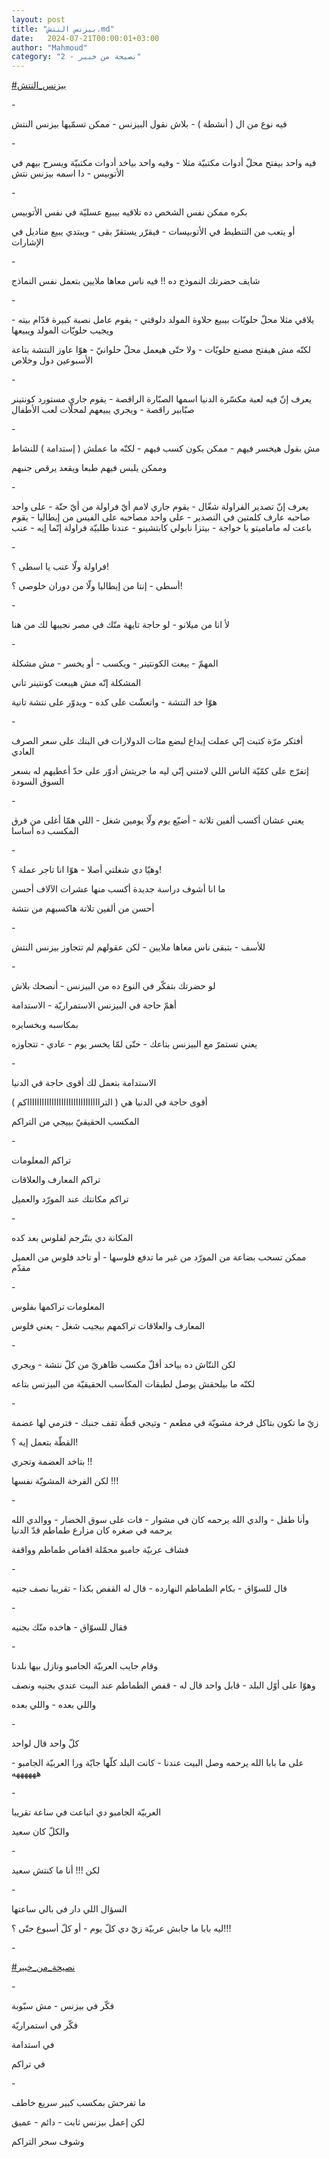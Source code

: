 ```yaml
---
layout: post
title: "بيزنس النتش.md"
date:   2024-07-21T00:00:01+03:00
author: "Mahmoud"
category: "2 - نصيحة من خبير"
---
```

[<u>\#بيزنس_النتش</u>](https://www.facebook.com/hashtag/%D8%A8%D9%8A%D8%B2%D9%86%D8%B3_%D8%A7%D9%84%D9%86%D8%AA%D8%B4?__eep__=6&__cft__%5b0%5d=AZWJAAFwmwYC-Srv2oKz4Oh_aCyNw4Pi-TtL0goG2ewte999dS2h3QEysDhyrGf0noH4k5Mp5otx_AxrxzgSE1agi9G0z4QExvQc38_1hy9pByvt6cNVGUc07kvgup9LbPBXjB2btq90EXQdx1iqJnbZdmmkZ1hlnRHbgKnCfThQg-kT4Pv-arD3MsOc_Z0Ogjg&__tn__=*NK-R)

\-

فيه نوع من ال ( أنشطة ) - بلاش نقول البيزنس - ممكن
تسمّيها بيزنس النتش

\-

فيه واحد بيفتح محلّ أدوات مكتبيّة مثلا - وفيه واحد بياخد
أدوات مكتبيّة ويسرح بيهم في الأتوبيس - دا اسمه بيزنس نتش

\-

بكره ممكن نفس الشخص ده تلاقيه بيبيع عسليّة في نفس
الأتوبيس

أو يتعب من التنطيط في الأتوبيسات - فيقرّر يستقرّ بقى -
ويبتدي يبيع مناديل في الإشارات

\-

شايف حضرتك النموذج ده !! فيه ناس معاها ملايين بتعمل نفس
النماذج

\-

يلاقي مثلا محلّ حلويّات بيبيع حلاوة المولد دلوقتي - يقوم
عامل نصبة كبيرة قدّام بيته - ويجيب حلويّات المولد ويبيعها

لكنّه مش هيفتح مصنع حلويّات - ولا حتّى هيعمل محلّ حلوانيّ -
هوّا عاوز النتشة بتاعة الأسبوعين دول وخلاص

\-

يعرف إنّ فيه لعبة مكسّرة الدنيا اسمها الصبّارة الراقصة -
يقوم جاري مستورد كونتينر صبّابير راقصة - ويجري يبيعهم لمحلّات لعب
الأطفال

\-

مش بقول هيخسر فيهم - ممكن يكون كسب فيهم - لكنّه ما عملش (
إستدامة ) للنشاط

وممكن يلبس فيهم طبعا ويقعد يرقص جنبهم

\-

يعرف إنّ تصدير الفراولة شغّال - يقوم جاري لامم أيّ فراولة
من أيّ حتّة - على واحد صاحبه عارف كلمتين في التصدير - على واحد مصاحبه على
الفيس من إيطاليا - يقوم باعت له ماماميتو يا خواجة - بيتزا نابولي
كابتشينو - عندنا طلبيّة فراولة إنّما إيه - عنب

\-

فراولة ولّا عنب يا اسطى ؟!

أسطى - إنتا من إيطاليا ولّا من دوران خلوصي ؟!

\-

لأ انا من ميلانو - لو حاجة تايهة منّك في مصر نجيبها لك من
هنا

\-

المهمّ - يبعت الكونتينر - ويكسب - أو يخسر - مش
مشكلة

المشكلة إنّه مش هيبعت كونتينر تاني

هوّا خد النتشة - واتعشّت على كده - ويدوّر على نتشة
تانية

\-

أفتكر مرّة كتبت إنّي عملت إيداع لبضع مئات الدولارات في
البنك على سعر الصرف العادي

إتفرّج على كمّيّة الناس اللي لامتني إنّي ليه ما جريتش أدوّر
على حدّ أعطيهم له بسعر السوق السودة

\-

يعني عشان أكسب ألفين تلاتة - أضيّع يوم ولّا يومين شغل -
اللي همّا أغلى من فرق المكسب ده أساسا

\-

وهيّا دي شغلتي أصلا - هوّا انا تاجر عملة ؟!

ما انا أشوف دراسة جديدة أكسب منها عشرات الآلاف
أحسن

أحسن من ألفين تلاتة هاكسبهم من نتشة

\-

للأسف - بتبقى ناس معاها ملايين - لكن عقولهم لم تتجاوز
بيزنس النتش

\-

لو حضرتك بتفكّر في النوع ده من البيزنس - أنصحك
بلاش

أهمّ حاجة في البيزنس الاستمراريّة - الاستدامة

بمكاسبه وبخسايره

يعني تستمرّ مع البيزنس بتاعك - حتّى لمّا يخسر يوم - عادي -
تتجاوزه

\-

الاستدامة بتعمل لك أقوى حاجة في الدنيا

أقوى حاجة في الدنيا هي (
الترااااااااااااااااااااااااااااااكم )

المكسب الحقيقيّ بييجي من التراكم

\-

تراكم المعلومات

تراكم المعارف والعلاقات

تراكم مكانتك عند المورّد والعميل

\-

المكانة دي بتتّرجم لفلوس بعد كده

ممكن تسحب بضاعة من المورّد من غير ما تدفع فلوسها - أو
تاخد فلوس من العميل مقدّم

\-

المعلومات تراكمها بفلوس

المعارف والعلاقات تراكمهم بيجيب شغل - يعني فلوس

\-

لكن النتّاش ده بياخد أقلّ مكسب ظاهريّ من كلّ نتشة -
ويجري

لكنّه ما بيلحقش يوصل لطبقات المكاسب الحقيقيّة من البيزنس
بتاعه

\-

زيّ ما تكون بتاكل فرخة مشويّة في مطعم - وتيجي قطّة تقف
جنبك - فترمي لها عضمة

القطّة بتعمل إيه ؟!

بتاخد العضمة وتجري !!

لكن الفرخة المشويّة نفسها !!!

\-

وأنا طفل - والدي الله يرحمه كان في مشوار - فات على سوق
الخضار - ووالدي الله يرحمه في صغره كان مزارع طماطم قدّ الدنيا

فشاف عربيّة جامبو محمّلة اقفاص طماطم وواقفة

\-

قال للسوّاق - بكام الطماطم النهارده - قال له القفص بكذا -
تقريبا نصف جنيه

\-

فقال للسوّاق - هاخده منّك بجنيه

\-

وقام جايب العربيّة الجامبو ونازل بيها بلدنا

وهوّا على أوّل البلد - قابل واحد قال له - قفص الطماطم عند
البيت عندي بجنيه ونصف

واللي بعده - واللي بعده

\-

كلّ واحد قال لواحد

على ما بابا الله يرحمه وصل البيت عندنا - كانت البلد كلّها
جايّة ورا العربيّة الجامبو - ههههههه

\-

العربيّة الجامبو دي اتباعت في ساعة تقريبا

والكلّ كان سعيد

\-

لكن !!! أنا ما كنتش سعيد

\-

السؤال اللي دار في بالي ساعتها

ليه بابا ما جابش عربيّة زيّ دي كلّ يوم - أو كلّ أسبوع حتّى
؟!!!

\-

[<u>\#نصيحة_من_خبير</u>](https://www.facebook.com/hashtag/%D9%86%D8%B5%D9%8A%D8%AD%D8%A9_%D9%85%D9%86_%D8%AE%D8%A8%D9%8A%D8%B1?__eep__=6&__cft__%5b0%5d=AZWJAAFwmwYC-Srv2oKz4Oh_aCyNw4Pi-TtL0goG2ewte999dS2h3QEysDhyrGf0noH4k5Mp5otx_AxrxzgSE1agi9G0z4QExvQc38_1hy9pByvt6cNVGUc07kvgup9LbPBXjB2btq90EXQdx1iqJnbZdmmkZ1hlnRHbgKnCfThQg-kT4Pv-arD3MsOc_Z0Ogjg&__tn__=*NK-R)

\-

فكّر في بيزنس - مش سبّوبة

فكّر في استمراريّة

في استدامة

في تراكم

\-

ما تفرحش بمكسب كبير سريع خاطف

لكن إعمل بيزنس ثابت - دائم - عميق

وشوف سحر التراكم
